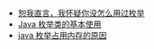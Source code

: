 


* [恕我直言，我怀疑你没怎么用过枚举](https://www.bilibili.com/read/cv5140736)
* [Java 枚举类的基本使用](https://www.cnblogs.com/zhaoyanjun/p/5659811.html#4188308)
* [java 枚举占用内存的原因](https://blog.csdn.net/xiao_nian/article/details/80002101)
